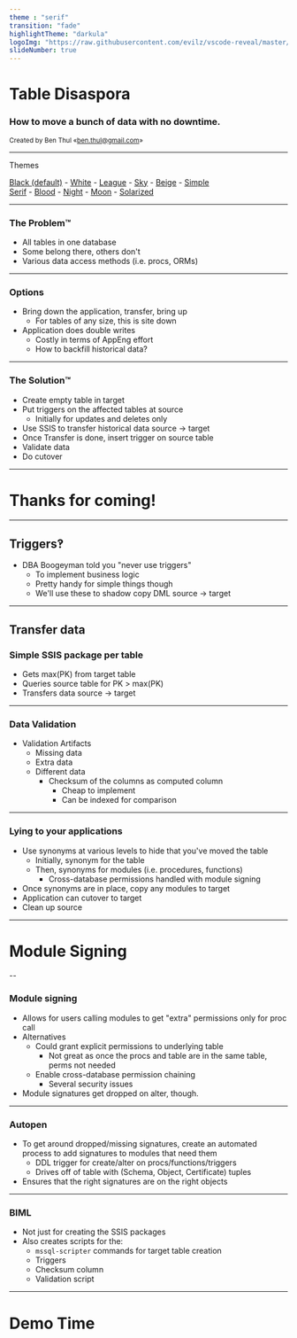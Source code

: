 ```yaml
---
theme : "serif"
transition: "fade"
highlightTheme: "darkula"
logoImg: "https://raw.githubusercontent.com/evilz/vscode-reveal/master/images/logo-v2.png"
slideNumber: true
---
```


# Table Disaspora

### How to move a bunch of data with no downtime.

<small>Created by Ben Thul «[ben.thul@gmail.com](mailto://ben.thul@gmail.com)»</small>

---

Themes

<a href="#" onclick="document.getElementById('theme').setAttribute('href','css/theme/black.css'); return false;">Black (default)</a> -
<a href="#" onclick="document.getElementById('theme').setAttribute('href','css/theme/white.css'); return false;">White</a> -
<a href="#" onclick="document.getElementById('theme').setAttribute('href','css/theme/league.css'); return false;">League</a> -
<a href="#" onclick="document.getElementById('theme').setAttribute('href','css/theme/sky.css'); return false;">Sky</a> -
<a href="#" onclick="document.getElementById('theme').setAttribute('href','css/theme/beige.css'); return false;">Beige</a> -
<a href="#" onclick="document.getElementById('theme').setAttribute('href','css/theme/simple.css'); return false;">Simple</a> <br>
<a href="#" onclick="document.getElementById('theme').setAttribute('href','css/theme/serif.css'); return false;">Serif</a> -
<a href="#" onclick="document.getElementById('theme').setAttribute('href','css/theme/blood.css'); return false;">Blood</a> -
<a href="#" onclick="document.getElementById('theme').setAttribute('href','css/theme/night.css'); return false;">Night</a> -
<a href="#" onclick="document.getElementById('theme').setAttribute('href','css/theme/moon.css'); return false;">Moon</a> -
<a href="#" onclick="document.getElementById('theme').setAttribute('href','css/theme/solarized.css'); return false;">Solarized</a>

---

### The Problem™

* All tables in one database<!-- .element: class="fragment" -->
* Some belong there, others don't<!-- .element: class="fragment" -->
* Various data access methods (i.e. procs, ORMs)<!-- .element: class="fragment" -->

---

### Options

* Bring down the application, transfer, bring up
    * For tables of any size, this is site down
* Application does double writes
    * Costly in terms of AppEng effort
    * How to backfill historical data?

---

### The Solution™

* Create empty table in target
* Put triggers on the affected tables at source
  * Initially for updates and deletes only
* Use SSIS to transfer historical data source → target
* Once Transfer is done, insert trigger on source table
* Validate data
* Do cutover

---

# Thanks for coming!

---

## Triggers‽

* DBA Boogeyman told you "never use triggers"
  * To implement business logic
  * Pretty handy for simple things though
  * We'll use these to shadow copy DML source → target

---

## Transfer data

### Simple SSIS package per table

* Gets max(PK) from target table
* Queries source table for PK > max(PK)
* Transfers data source → target

---

### Data Validation

* Validation Artifacts
  * Missing data
  * Extra data
  * Different data
    * Checksum of the columns as computed column
      * Cheap to implement
      * Can be indexed for comparison

---

### Lying to your applications 
* Use synonyms at various levels to hide that you've moved the table
  * Initially, synonym for the table
  * Then, synonyms for modules (i.e. procedures, functions)
    * Cross-database permissions handled with module signing
* Once synonyms are in place, copy any modules to target
* Application can cutover to target
* Clean up source

---

# Module Signing

--

### Module signing

* Allows for users calling modules to get "extra" permissions only for proc call
* Alternatives
  * Could grant explicit permissions to underlying table
    * Not great as once the procs and table are in the same table, perms not needed
  * Enable cross-database permission chaining
    * Several security issues
* Module signatures get dropped on alter, though.

---

### Autopen

* To get around dropped/missing signatures, create an automated process to add signatures to modules that need them
  * DDL trigger for create/alter on procs/functions/triggers
  * Drives off of table with (Schema, Object, Certificate) tuples
* Ensures that the right signatures are on the right objects

---

### BIML

* Not just for creating the SSIS packages
* Also creates scripts for the:
  * `mssql-scripter` commands for target table creation
  * Triggers
  * Checksum column
  * Validation script

---

# Demo Time